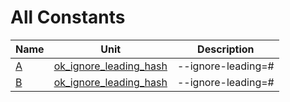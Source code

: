 # All Constants


| Name | Unit | Description |
|---|---|---|
| [A](ok_ignore_leading_hash.md#A) | [ok_ignore_leading_hash](ok_ignore_leading_hash.md) | --ignore-leading=# |
| [B](ok_ignore_leading_hash.md#B) | [ok_ignore_leading_hash](ok_ignore_leading_hash.md) | --ignore-leading=# |
